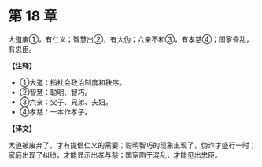 # 第 18 章

大道废①，有仁义；智慧出②，有大伪；六亲不和③，有孝慈④；国家昏乱，有忠臣。

**【注释】**

- ①大道：指社会政治制度和秩序。
- ②智慧：聪明、智巧。
- ③六亲：父子、兄弟、夫妇。
- ④孝慈：一本作孝子。

**【译文】**

大道被废弃了，才有提倡仁义的需要；聪明智巧的现象出现了，伪诈才盛行一时；家庭出现了纠纷，才能显示出孝与慈；国家陷于混乱，才能见出忠臣。
